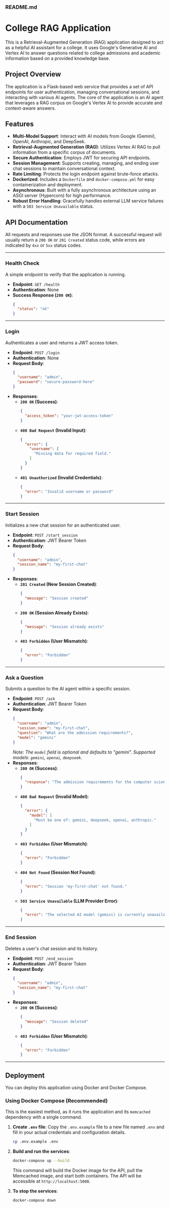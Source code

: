 

### README.md

# College RAG Application

This is a Retrieval-Augmented Generation (RAG) application designed to act as a helpful AI assistant for a college. It uses Google's Generative AI and Vertex AI to answer questions related to college admissions and academic information based on a provided knowledge base.

## Project Overview

The application is a Flask-based web service that provides a set of API endpoints for user authentication, managing conversational sessions, and interacting with various AI agents. The core of the application is an AI agent that leverages a RAG corpus on Google's Vertex AI to provide accurate and context-aware answers.

## Features

  * **Multi-Model Support**: Interact with AI models from Google (Gemini), OpenAI, Anthropic, and DeepSeek.
  * **Retrieval-Augmented Generation (RAG)**: Utilizes Vertex AI RAG to pull information from a specific corpus of documents.
  * **Secure Authentication**: Employs JWT for securing API endpoints.
  * **Session Management**: Supports creating, managing, and ending user chat sessions to maintain conversational context.
  * **Rate Limiting**: Protects the login endpoint against brute-force attacks.
  * **Dockerized**: Includes a `Dockerfile` and `docker-compose.yml` for easy containerization and deployment.
  * **Asynchronous**: Built with a fully asynchronous architecture using an ASGI server (Hypercorn) for high performance.
  * **Robust Error Handling**: Gracefully handles external LLM service failures with a `503 Service Unavailable` status.

## API Documentation

All requests and responses use the JSON format. A successful request will usually return a `200 OK` or `201 Created` status code, while errors are indicated by `4xx` or `5xx` status codes.

-----

### Health Check

A simple endpoint to verify that the application is running.

  * **Endpoint**: `GET /health`
  * **Authentication**: None
  * **Success Response (`200 OK`)**:
    ```json
    {
      "status": "ok"
    }
    ```

-----

### Login

Authenticates a user and returns a JWT access token.

  * **Endpoint**: `POST /login`
  * **Authentication**: None
  * **Request Body**:
    ```json
    {
      "username": "admin",
      "password": "secure-password-here"
    }
    ```
  * **Responses**:
      * **`200 OK` (Success)**:
        ```json
        {
          "access_token": "your-jwt-access-token"
        }
        ```
      * **`400 Bad Request` (Invalid Input)**:
        ```json
        {
          "error": {
            "username": [
              "Missing data for required field."
            ]
          }
        }
        ```
      * **`401 Unauthorized` (Invalid Credentials)**:
        ```json
        {
          "error": "Invalid username or password"
        }
        ```

-----

### Start Session

Initializes a new chat session for an authenticated user.

  * **Endpoint**: `POST /start_session`
  * **Authentication**: JWT Bearer Token
  * **Request Body**:
    ```json
    {
      "username": "admin",
      "session_name": "my-first-chat"
    }
    ```
  * **Responses**:
      * **`201 Created` (New Session Created)**:
        ```json
        {
          "message": "Session created"
        }
        ```
      * **`200 OK` (Session Already Exists)**:
        ```json
        {
          "message": "Session already exists"
        }
        ```
      * **`403 Forbidden` (User Mismatch)**:
        ```json
        {
          "error": "Forbidden"
        }
        ```

-----

### Ask a Question

Submits a question to the AI agent within a specific session.

  * **Endpoint**: `POST /ask`
  * **Authentication**: JWT Bearer Token
  * **Request Body**:
    ```json
    {
      "username": "admin",
      "session_name": "my-first-chat",
      "question": "What are the admission requirements?",
      "model": "gemini"
    }
    ```
    *Note: The `model` field is optional and defaults to "gemini". Supported models: `gemini`, `openai`, `deepseek`.*
  * **Responses**:
      * **`200 OK` (Success)**:
        ```json
        {
          "response": "The admission requirements for the computer science program are..."
        }
        ```
      * **`400 Bad Request` (Invalid Model)**:
        ```json
        {
          "error": {
            "model": [
              "Must be one of: gemini, deepseek, openai, anthropic."
            ]
          }
        }
        ```
      * **`403 Forbidden` (User Mismatch)**:
        ```json
        {
          "error": "Forbidden"
        }
        ```
      * **`404 Not Found` (Session Not Found)**:
        ```json
        {
          "error": "Session 'my-first-chat' not found."
        }
        ```
      * **`503 Service Unavailable` (LLM Provider Error)**:
        ```json
        {
          "error": "The selected AI model (gemini) is currently unavailable or failed to process the request."
        }
        ```

-----

### End Session

Deletes a user's chat session and its history.

  * **Endpoint**: `POST /end_session`
  * **Authentication**: JWT Bearer Token
  * **Request Body**:
    ```json
    {
      "username": "admin",
      "session_name": "my-first-chat"
    }
    ```
  * **Responses**:
      * **`200 OK` (Success)**:
        ```json
        {
          "message": "Session deleted"
        }
        ```
      * **`403 Forbidden` (User Mismatch)**:
        ```json
        {
          "error": "Forbidden"
        }
        ```

-----

## Deployment

You can deploy this application using Docker and Docker Compose.

### Using Docker Compose (Recommended)

This is the easiest method, as it runs the application and its `memcached` dependency with a single command.

1.  **Create `.env` file**: Copy the `.env.example` file to a new file named `.env` and fill in your actual credentials and configuration details.

    ```bash
    cp .env.example .env
    ```

2.  **Build and run the services**:

    ```bash
    docker-compose up --build
    ```

    This command will build the Docker image for the API, pull the Memcached image, and start both containers. The API will be accessible at `http://localhost:5000`.

3.  **To stop the services**:

    ```bash
    docker-compose down
    ```